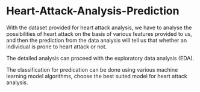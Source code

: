 # Heart-Attack-Analysis-Prediction
With the dataset provided for heart attack analysis, we have to analyse the possibilities of heart attack on the basis of various features provided to us, and then the prediction from the data analysis will tell us that whether an individual is prone to heart attack or not. 

The detailed analysis can proceed with the exploratory data analysis (EDA). 

The classification for predication can be done using various machine learning model algorithms, choose the best suited model for heart attack analysis.
